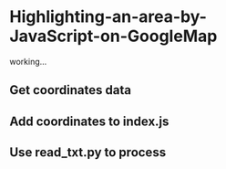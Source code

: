 # Highlighting-an-area-by-JavaScript-on-GoogleMap

working...

## Get coordinates data

## Add coordinates to index.js

## Use read_txt.py to process

